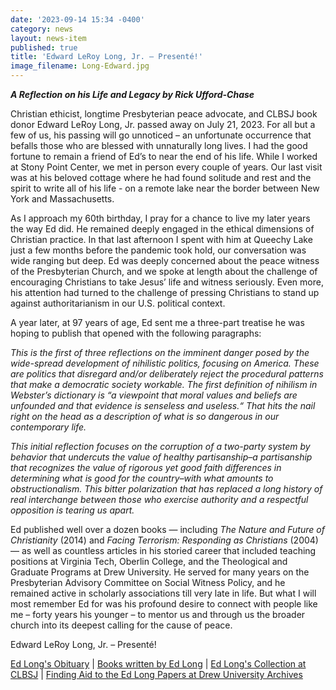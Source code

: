 ```yaml
---
date: '2023-09-14 15:34 -0400'
category: news
layout: news-item
published: true
title: 'Edward LeRoy Long, Jr. — Presenté!'
image_filename: Long-Edward.jpg
---
```

_**A Reflection on his Life and Legacy by Rick Ufford-Chase**_

Christian ethicist, longtime Presbyterian peace advocate, and CLBSJ book donor Edward LeRoy Long, Jr. passed away on July 21, 2023. For all but a few of us, his passing will go unnoticed – an unfortunate occurrence that befalls those who are blessed with unnaturally long lives. I had the good fortune to remain a friend of Ed’s to near the end of his life. While I worked at Stony Point Center, we met in person every couple of years. Our last visit was at his beloved cottage where he had found solitude and rest and the spirit to write all of his life - on a remote lake near the border between New York and Massachusetts. 

As I approach my 60th birthday, I pray for a chance to live my later years the way Ed did. He remained deeply engaged in the ethical dimensions of Christian practice. In that last afternoon I spent with him at Queechy Lake just a few months before the pandemic took hold, our conversation was wide ranging but deep. Ed was deeply concerned about the peace witness of the Presbyterian Church, and we spoke at length about the challenge of encouraging Christians to take Jesus’ life and witness seriously. Even more, his attention had turned to the challenge of pressing Christians to stand up against authoritarianism in our U.S. political context.

A year later, at 97 years of age, Ed sent me a three-part treatise he was hoping to publish that opened with the following paragraphs:

_This is the first of three reflections on the imminent danger posed by the wide-spread development of nihilistic politics, focusing on America. These are politics that disregard and/or deliberately reject the procedural patterns that make a democratic society workable. The first definition of nihilism in Webster’s dictionary is “a viewpoint that moral values and beliefs are unfounded and that evidence is senseless and useless.“ That hits the nail right on the head as a description of what is so dangerous in our contemporary life._

_This initial reflection focuses on the corruption of a two-party system by behavior that undercuts the value of healthy partisanship–a partisanship that recognizes the value of rigorous yet good faith differences in determining what is good for the country–with what amounts to obstructionalism. This bitter polarization that has replaced a long history of real interchange between those who exercise authority and a respectful opposition is tearing us apart._

Ed published well over a dozen books — including _The Nature and Future of Christianity_ (2014) and _Facing Terrorism: Responding as Christians_ (2004) — as well as countless articles in his storied career that included teaching positions at Virginia Tech, Oberlin College, and the Theological and Graduate Programs at Drew University. He served for many years on the Presbyterian Advisory Committee on Social Witness Policy, and he remained active in scholarly associations till very late in life. But what I will most remember Ed for was his profound desire to connect with people like me – forty years his younger – to mentor us and through us the broader church into its deepest calling for the cause of peace.

Edward LeRoy Long, Jr. – Presenté!

[Ed Long's Obituary](https://www.dickenfuneralhome.com/obituary/Edward-LongJr)  |  [Books written by Ed Long](https://www.amazon.com/s?i=stripbooks&rh=p_27%3AEdward+LeRoy+Long+Jr.&s=relevancerank&text=Edward+LeRoy+Long+Jr.)   |   [Ed Long's Collection at CLBSJ](https://www.librarything.com/catalog/clbsj?tag=Long)   |   [Finding Aid to the Ed Long Papers at Drew University Archives](https://uknow.drew.edu/confluence/download/attachments/23298689/Long,Edward.pdf)
